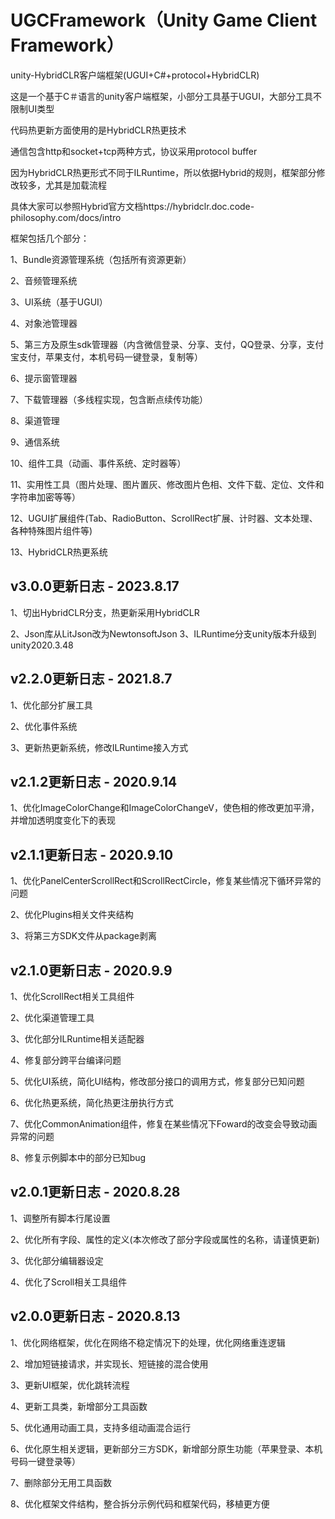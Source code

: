 # UGCFramework（Unity Game Client Framework）
unity-HybridCLR客户端框架(UGUI+C#+protocol+HybridCLR)

这是一个基于C＃语言的unity客户端框架，小部分工具基于UGUI，大部分工具不限制UI类型</p>
代码热更新方面使用的是HybridCLR热更技术</p>
通信包含http和socket+tcp两种方式，协议采用protocol buffer</p>
因为HybridCLR热更形式不同于ILRuntime，所以依据Hybrid的规则，框架部分修改较多，尤其是加载流程</p>
具体大家可以参照Hybrid官方文档https://hybridclr.doc.code-philosophy.com/docs/intro</p>

框架包括几个部分：</p>
  1、Bundle资源管理系统（包括所有资源更新）</p>
  2、音频管理系统</p>
  3、UI系统（基于UGUI）</p>
  4、对象池管理器</p>
  5、第三方及原生sdk管理器（内含微信登录、分享、支付，QQ登录、分享，支付宝支付，苹果支付，本机号码一键登录，复制等）</p>
  6、提示窗管理器</p>
  7、下载管理器（多线程实现，包含断点续传功能）</p>
  8、渠道管理</p>
  9、通信系统</p>
  10、组件工具（动画、事件系统、定时器等）</p>
  11、实用性工具（图片处理、图片置灰、修改图片色相、文件下载、定位、文件和字符串加密等等）</p>
  12、UGUI扩展组件(Tab、RadioButton、ScrollRect扩展、计时器、文本处理、各种特殊图片组件等)</p>
  13、HybridCLR热更系统</p>
  
## v3.0.0更新日志 - 2023.8.17
  1、切出HybridCLR分支，热更新采用HybridCLR</p>
  2、Json库从LitJson改为NewtonsoftJson
  3、ILRuntime分支unity版本升级到unity2020.3.48
  
## v2.2.0更新日志 - 2021.8.7
  1、优化部分扩展工具</p>
  2、优化事件系统</p>
  3、更新热更新系统，修改ILRuntime接入方式

## v2.1.2更新日志 - 2020.9.14
  1、优化ImageColorChange和ImageColorChangeV，使色相的修改更加平滑，并增加透明度变化下的表现</p>

## v2.1.1更新日志 - 2020.9.10
  1、优化PanelCenterScrollRect和ScrollRectCircle，修复某些情况下循环异常的问题</p>
  2、优化Plugins相关文件夹结构</p>
  3、将第三方SDK文件从package剥离</p>
 
## v2.1.0更新日志 - 2020.9.9
  1、优化ScrollRect相关工具组件</p>
  2、优化渠道管理工具</p>
  3、优化部分ILRuntime相关适配器</p>
  4、修复部分跨平台编译问题</p>
  5、优化UI系统，简化UI结构，修改部分接口的调用方式，修复部分已知问题</p>
  6、优化热更系统，简化热更注册执行方式</p>
  7、优化CommonAnimation组件，修复在某些情况下Foward的改变会导致动画异常的问题</p>
  8、修复示例脚本中的部分已知bug</p>

## v2.0.1更新日志 - 2020.8.28
  1、调整所有脚本行尾设置</p>
  2、优化所有字段、属性的定义(本次修改了部分字段或属性的名称，请谨慎更新)</p>
  3、优化部分编辑器设定</p>
  4、优化了Scroll相关工具组件</p>
  
## v2.0.0更新日志 - 2020.8.13
  1、优化网络框架，优化在网络不稳定情况下的处理，优化网络重连逻辑</p>
  2、增加短链接请求，并实现长、短链接的混合使用</p>
  3、更新UI框架，优化跳转流程</p>
  4、更新工具类，新增部分工具函数</p>
  5、优化通用动画工具，支持多组动画混合运行</p>
  6、优化原生相关逻辑，更新部分三方SDK，新增部分原生功能（苹果登录、本机号码一键登录等）</p>
  7、删除部分无用工具函数</p>
  8、优化框架文件结构，整合拆分示例代码和框架代码，移植更方便</p>
